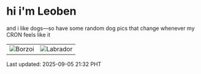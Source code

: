 # hi i'm Leoben

and i like dogs—so have some random dog pics that change whenever my CRON feels like it

|  |  |
|--------|----------|
| ![Borzoi](https://random-dog-vercel.vercel.app/api/random-borzoi?v=1757079141) | ![Labrador](https://random-dog-vercel.vercel.app/api/random-labrador?v=1757079141) |

Last updated: 2025-09-05 21:32 PHT
